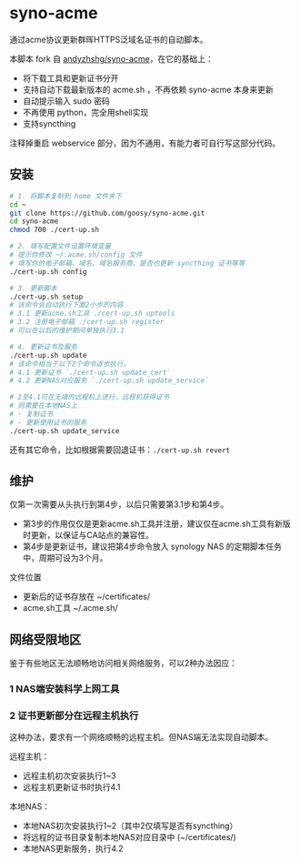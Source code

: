 # syno-acme

通过acme协议更新群晖HTTPS泛域名证书的自动脚本。

本脚本 fork 自 [andyzhshg/syno-acme](https://github.com/andyzhshg/syno-acme)，在它的基础上：

- 将下载工具和更新证书分开
- 支持自动下载最新版本的 acme.sh ，不再依赖 syno-acme 本身来更新
- 自动提示输入 sudo 密码
- 不再使用 python，完全用shell实现
- 支持syncthing

注释掉重启 webservice 部分，因为不通用，有能力者可自行写这部分代码。

## 安装

```bash
# 1. 将脚本复制到 home 文件夹下
cd ~
git clone https://github.com/goosy/syno-acme.git
cd syno-acme
chmod 700 ./cert-up.sh

# 2. 填写配置文件设置环境变量
# 提示你修改 ~/.acme.sh/config 文件
# 填写你的电子邮箱、域名、域名服务商、是否也更新 syncthing 证书等等
./cert-up.sh config

# 3. 更新脚本
./cert-up.sh setup
# 该命令会自动执行下面2小步的内容
# 3.1 更新acme.sh工具 ./cert-up.sh uptools
# 3.2 注册电子邮箱 ./cert-up.sh register
# 可以在以后的维护期间单独执行3.1

# 4. 更新证书及服务
./cert-up.sh update
# 该命令相当于以下2个命令逐步执行。
# 4.1 更新证书 `./cert-up.sh update_cert`
# 4.2 更新NAS对应服务 `./cert-up.sh update_service`

# 1至4.1可在无墙的远程机上进行，远程机获得证书
# 则需要在本地NAS上
# - 复制证书
# - 更新使用证书的服务
./cert-up.sh update_service
```

还有其它命令，比如根据需要回退证书：`./cert-up.sh revert`

## 维护

仅第一次需要从头执行到第4步，以后只需要第3.1步和第4步。

- 第3步的作用仅仅是更新acme.sh工具并注册，建议仅在acme.sh工具有新版时更新，以保证与CA站点的兼容性。
- 第4步是更新证书，建议把第4步命令放入 synology NAS 的定期脚本任务中，周期可设为3个月。

文件位置

- 更新后的证书存放在 ~/certificates/
- acme.sh工具 ~/.acme.sh/

## 网络受限地区

鉴于有些地区无法顺畅地访问相关网络服务，可以2种办法因应：

### 1 NAS端安装科学上网工具

### 2 证书更新部分在远程主机执行

这种办法，要求有一个网络顺畅的远程主机。但NAS端无法实现自动脚本。

远程主机：

- 远程主机初次安装执行1~3
- 远程主机更新证书时执行4.1

本地NAS：

- 本地NAS初次安装执行1~2（其中2仅填写是否有syncthing）
- 将远程的证书目录复制本地NAS对应目录中 (~/certificates/)
- 本地NAS更新服务，执行4.2
